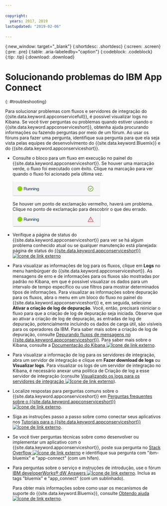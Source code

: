 ```yaml
---

copyright:
  years: 2017, 2019
lastupdated: "2019-02-06"

---
```


{:new_window: target="_blank"}
{:shortdesc: .shortdesc}
{:screen: .screen}
{:pre: .pre}
{:table: .aria-labeledby="caption"}
{:codeblock: .codeblock}
{:tip: .tip} 
{:download: .download}


# Solucionando problemas do IBM App Connect
{: #troubleshooting}

Para solucionar problemas com fluxos e servidores de integração do {{site.data.keyword.appconservicefull}}, é possível visualizar logs no Kibana. Se você tiver perguntas ou problemas quando estiver usando o {{site.data.keyword.appconserviceshort}}, obtenha ajuda procurando informações ou fazendo perguntas por meio de um fórum. Ao usar os fóruns para fazer uma pergunta, identifique sua pergunta para que ela seja vista pelas equipes de desenvolvimento do {{site.data.keyword.Bluemix}} e do {{site.data.keyword.appconserviceshort}}.

-   Consulte o bloco para um fluxo em execução no painel do {{site.data.keyword.appconserviceshort}}. Se houver uma marcação verde, o fluxo foi executado com êxito. Clique na marcação para ver quando o fluxo foi acionado pela última vez.

    ![Captura de tela mostrando que um fluxo foi executado com êxito](/images/SuccessfulFlow.jpg)

    Se houver um ponto de exclamação vermelho, haverá um problema. Clique no ponto de exclamação para descobrir o que deu errado. ![Captura de tela mostrando que um fluxo tem um problema](/images/ErroredFlow.jpg)

-   Verifique a página de status do {{site.data.keyword.appconserviceshort}} para ver se há algum problema conhecido atual ou se qualquer manutenção está planejada: página de status do [{{site.data.keyword.appconserviceshort}} ![Ícone de link externo](../../icons/launch-glyph.svg "Ícone de link externo")](https://developer.ibm.com/integration/docs/app-connect/app-connect-status/)
-   Para visualizar as informações de log para os fluxos, clique em **Logs** no menu hambúrguer do {{site.data.keyword.appconserviceshort}}. As mensagens de erro e de informações para os fluxos são mostradas por padrão no Kibana, em que é possível visualizar os dados para um intervalo de tempo específico ou use filtros para mostrar determinados tipos de informações. Para visualizar as informações sobre depuração para os fluxos, abra o menu em um bloco do fluxo no painel do {{site.data.keyword.appconserviceshort}} e, em seguida, selecione **Ativar a criação de log de depuração**.  Você, então, precisará reiniciar o fluxo para que a criação de log de depuração seja iniciada. Observe que ao ativar a criação de log de depuração, as entradas de log de depuração, potencialmente incluindo os dados de carga útil, são visíveis para os operadores da IBM. Para saber mais sobre a criação de log de depuração, consulte [Depurando fluxos de mensagens no {{site.data.keyword.appconserviceshort}}](https://developer.ibm.com/integration/docs/app-connect/tutorials-for-ibm-app-connect/debugging-message-flows-ibm-app-connect/). Para saber mais sobre o Kibana, consulte a [Documentação do Kibana ![Ícone de link externo](../../icons/launch-glyph.svg "Ícone de link externo")](https://www.elastic.co/guide/en/kibana/4.0/discover.html).
-   Para visualizar a informação de log para os servidores de integração, abra um servidor de integração e clique em **Fazer download de logs** ou **Visualizar logs**. Para visualizar os logs de um servidor de integração no Kibana, é necessário anexar uma política de Criação de log a esse servidor de integração (consulte [Visualizando os logs para os servidores de integração ![Ícone de link externo](../../icons/launch-glyph.svg "Ícone de link externo")](https://developer.ibm.com/integration/docs/app-connect/tutorials-for-ibm-app-connect/running-your-ibm-integration-bus-solutions-in-ibm-app-connect-enterprise-beta-plan/viewing-logs-for-your-integration-servers-in-app-connect-enterprise-beta)).
-   Localize respostas para perguntas comuns sobre o {{site.data.keyword.appconserviceshort}} em [Perguntas frequentes sobre o {{site.data.keyword.appconserviceshort}} ![Ícone de link externo](../../icons/launch-glyph.svg "Ícone de link externo")](https://developer.ibm.com/integration/docs/app-connect/faq/).
-   Siga as instruções passo a passo sobre como conectar seus aplicativos nos [Tutoriais para o {{site.data.keyword.appconserviceshort}} ![Ícone de link externo](../../icons/launch-glyph.svg "Ícone de link externo")](https://developer.ibm.com/integration/docs/app-connect/tutorials-for-ibm-app-connect/).
-   Se você tiver perguntas técnicas sobre como desenvolver ou implementar um aplicativo com o {{site.data.keyword.appconserviceshort}}, poste sua pergunta no [Stack Overflow ![Ícone de link externo](../../icons/launch-glyph.svg "Ícone de link externo")](http://stackoverflow.com/search?q=app-connect+ibm-bluemix) e identifique sua pergunta com "ibm-bluemix" e "app-connect" (com um hífen).
-   Para perguntas sobre o serviço e instruções de introdução, use o fórum [IBM developerWorks&reg; dW Answers ![Ícone de link externo](../../icons/launch-glyph.svg "Ícone de link externo")](https://developer.ibm.com/answers/topics/app_connect/?smartspace=bluemix). Inclua as tags "bluemix" e "app_connect" (com um sublinhado).

    Para obter mais informações sobre como usar os mecanismos de suporte do {{site.data.keyword.Bluemix}}, consulte [Obtendo ajuda ![Ícone de link externo](../../icons/launch-glyph.svg "Ícone de link externo")](https://console.ng.bluemix.net/docs/support/index.html#getting-help).


